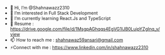- 👋 Hi, I’m @Shahnawazz2310
- 👀 I’m interested in Full Stack Development
- 🌱 I’m currently learning React.Js and TypeScript
- 📃 Resume : https://drive.google.com/file/d/1MsgpAGhqqs4EgVG1lJB0LuipYZgInq_v/view 
- 📫 How to reach me : shahnawaz59ansari@gmail.com
- ⚡Connect with me : https://www.linkedin.com/in/shahnawazz2310  


<!---
Shahnawazansari23/Shahnawazansari23 is a ✨ special ✨ repository because its `README.md` (this file) appears on your GitHub profile.
You can click the Preview link to take a look at your changes.
--->
